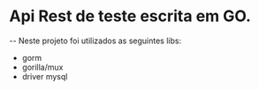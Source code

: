 #  Api Rest de teste escrita em GO.
-- Neste projeto foi utilizados as seguintes libs:
* gorm
* gorilla/mux
* driver mysql
